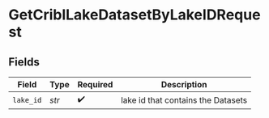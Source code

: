 # GetCriblLakeDatasetByLakeIDRequest


## Fields

| Field                              | Type                               | Required                           | Description                        |
| ---------------------------------- | ---------------------------------- | ---------------------------------- | ---------------------------------- |
| `lake_id`                          | *str*                              | :heavy_check_mark:                 | lake id that contains the Datasets |